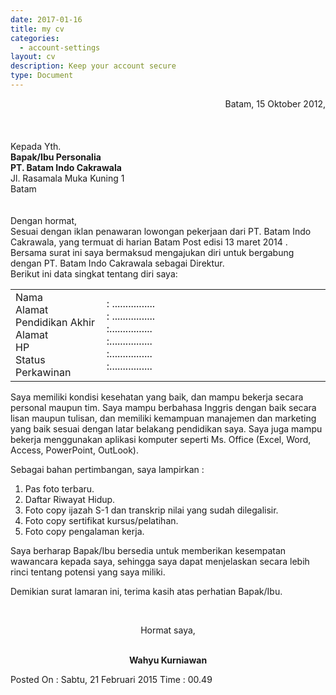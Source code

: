 ```yaml
---
date: 2017-01-16
title: my cv
categories:
  - account-settings
layout: cv
description: Keep your account secure
type: Document
---
```


  <div align="right">Batam, 15 Oktober 2012,</div>
                                <br>
                                <br>
                                <br>Kepada Yth.
                                <br><strong>Bapak/Ibu Personalia <br></strong><strong>PT. Batam Indo Cakrawala</strong>
                                <br>Jl. Rasamala Muka Kuning 1
                                <br>Batam
                                <br>
                                <br>
                                <br>Dengan hormat,
                                <br>Sesuai dengan iklan penawaran lowongan pekerjaan dari PT. Batam Indo Cakrawala, yang termuat di harian Batam Post edisi 13 maret 2014 . Bersama surat ini saya bermaksud mengajukan diri untuk bergabung dengan PT. Batam Indo Cakrawala sebagai Direktur.
                                <br>Berikut ini data singkat tentang diri saya:
                                <br>
                                <div align="center">
                                    <table border="0" cellpadding="0" width="583">
                                        <tbody>
                                            <tr>
                                                <td width="143">Nama
                                                    <br>Alamat
                                                    <br>Pendidikan Akhir
                                                    <br>Alamat
                                                    <br>HP
                                                    <br>Status Perkawinan
                                                    <td width="428">: ................
                                                        <br>: ................
                                                        <br>:................
                                                        <br>:................
                                                        <br>:................
                                                        <br>:................</tbody>
                                    </table>
                                </div>
                                <p>Saya memiliki kondisi kesehatan yang baik, dan mampu bekerja secara personal maupun tim. Saya mampu berbahasa Inggris dengan baik secara lisan maupun tulisan, dan memiliki kemampuan manajemen dan marketing yang baik sesuai dengan latar belakang pendidikan saya. Saya juga mampu bekerja menggunakan aplikasi komputer seperti Ms. Office (Excel, Word, Access, PowerPoint, OutLook).
                                    <p>Sebagai bahan pertimbangan, saya lampirkan :</p>
                                    <ol>
                                        <li>Pas foto terbaru.
                                            <li>Daftar Riwayat Hidup.
                                                <li>Foto copy ijazah S-1 dan transkrip nilai yang sudah dilegalisir.
                                                    <li>Foto copy sertifikat kursus/pelatihan.
                                                        <li>Foto copy pengalaman kerja.
                                                            <br>
                                    </ol>
                                    <p>Saya berharap Bapak/Ibu bersedia untuk memberikan kesempatan wawancara kepada saya, sehingga saya dapat menjelaskan secara lebih rinci tentang potensi yang saya miliki.
                                        <p>Demikian surat lamaran ini, terima kasih atas perhatian Bapak/Ibu.
                                            <p>&nbsp;</p>
                                            <p align="center">Hormat saya,</p>
                                            <p align="center">
                                                <br><strong>Wahyu Kurniawan<br></strong>
                                                <div class='penerbitan'>Posted On : <span class='icon-calendar-empty' id='icons-logo'></span>Sabtu, 21 Februari 2015<span class='waktu'> Time : <span class='icon-time' id='icons-logo'></span>00.49</span>
                                                </div>
                                                <div style='clear: both;'></div>
                            </div>
                        </div>
                    </div>
                </div>

